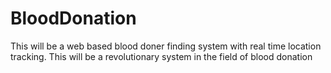 # BloodDonation

This will be a web based blood doner finding system with real time location tracking.
This will be a revolutionary system in the field of blood donation
